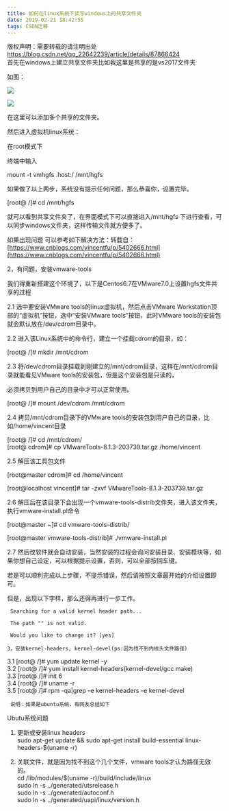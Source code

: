 ```yaml
---
title: 如何在linux系统下读写windows上的共享文件夹
date: 2019-02-21 18:42:55
tags: CSDN迁移
---
```

 版权声明：需要转载的请注明出处 https://blog.csdn.net/qq_22642239/article/details/87866424   
   首先在windows上建立共享文件夹比如我这里是共享的是vs2017文件夹

 如图：

 

 ![](https://img-blog.csdnimg.cn/20190221183608669.png?x-oss-process=image/watermark,type_ZmFuZ3poZW5naGVpdGk,shadow_10,text_aHR0cHM6Ly9ibG9nLmNzZG4ubmV0L3FxXzIyNjQyMjM5,size_16,color_FFFFFF,t_70)

 ![](https://img-blog.csdnimg.cn/20190221183624594.png?x-oss-process=image/watermark,type_ZmFuZ3poZW5naGVpdGk,shadow_10,text_aHR0cHM6Ly9ibG9nLmNzZG4ubmV0L3FxXzIyNjQyMjM5,size_16,color_FFFFFF,t_70)

 在这里可以添加多个共享的文件夹。

 

 然后进入虚拟机linux系统：

 在root模式下

 终端中输入

 mount -t vmhgfs .host:/ /mnt/hgfs

 如果做了以上两步，系统没有提示任何问题，那么恭喜你，设置完毕。

 [root@ /]# cd /mnt/hgfs

 就可以看到共享文件夹了，在界面模式下可以直接进入/mnt/hgfs 下进行查看，可以同步windows文件夹，这样传输文件就方便多了。

 

 

 

 如果出现问题 可以参考如下解决方法：转载自：[https://www.cnblogs.com/vincentfu/p/5402666.html](https://www.cnblogs.com/vincentfu/p/5402666.html)

 2，有问题，安装vmware-tools

 我们得重新搭建这个环境了，以下是Centos6.7在VMware7.0上设置hgfs文件共享的过程

 2.1 选中要安装VMware tools的linux虚拟机，然后点击VMware Workstation顶部的“虚拟机”按钮，选中“安装VMware tools”按钮，此时VMware tools的安装包就会默认放在/dev/cdrom目录中。

 2.2 进入该Linux系统中的命令行，建立一个挂载cdrom的目录，如：

 [root@ /]# mkdir /mnt/cdrom

 2.3 将/dev/cdrom目录挂载到刚建立的/mnt/cdrom目录，这样在/mnt/cdrom目录就能看见VMware tools的安装包，但是这个安装包是只读的，

 必须拷贝到用户自己的目录中才可以正常使用。

 [root@ /]# mount /dev/cdrom /mnt/cdrom

 2.4 拷贝/mnt/cdrom目录下的VMware tools的安装包到用户自己的目录，比如/home/vincent目录

 [root@ /]# cd /mnt/cdrom/  
 [root@ cdrom]# cp VMwareTools-8.1.3-203739.tar.gz /home/vincent

 2.5 解压该工具包文件

 [root@master cdrom]# cd /home/vincent

 [root@localhost vincent]# tar -zxvf VMwareTools-8.1.3-203739.tar.gz

 2.6 解压后在该目录下会出现一个vmware-tools-distrib文件夹，进入该文件夹，执行vmware-install.pl命令

 [root@master ~]# cd vmware-tools-distrib/

 [root@master vmware-tools-distrib]# ./vmware-install.pl

 2.7 然后改软件就会自动安装，当然安装的过程会询问安装目录、安装模块等，如果你想自己设定，可以根据提示设置，否则，可以全部按回车键。

 若是可以顺利完成以上步骤，不提示错误，然后请按照文章最开始的介绍设置即可。

 但是，出现以下字样，那么还得再进行一步工作。 

 
```
 Searching for a valid kernel header path...
```
 
```
 The path "" is not valid.
```
 
```
 Would you like to change it? [yes]

3，安装kernel-headers, kernel-devel(ps:因为找不到内核头文件路径)
```
 3.1 [root@ /]# yum update kernel -y  
 3.2 [root@ /]# yum install kernel-headers(kernel-devel/gcc make)   
 3.3 [root@ /]# init 6  
 3.4 [root@ /]# uname -r  
 3.5 [root@ /]# rpm -qa|grep –e kernel-headers –e kernel-devel

 
```
 说明：如果是ubuntu系统，有网友总结如下
```
 Ubutu系统问题  
 1. 更新或安装linux headers  
 sudo apt-get update && sudo apt-get install build-essential linux-headers-$(uname -r)

 2. 关联文件，就是因为找不到这个几个文件，vmware tools才认为路径无效的。  
 cd /lib/modules/$(uname -r)/build/include/linux  
 sudo ln -s ../generated/utsrelease.h  
 sudo ln -s ../generated/autoconf.h  
 sudo ln -s ../generated/uapi/linux/version.h

   
 